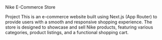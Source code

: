  Nike E-Commerce Store 

 Project 
This is an e-commerce website built using Next.js (App Router) to provide users with a smooth and responsive shopping experience. The store is designed to showcase and sell Nike products, featuring various categories, product listings, and a functional shopping cart.
